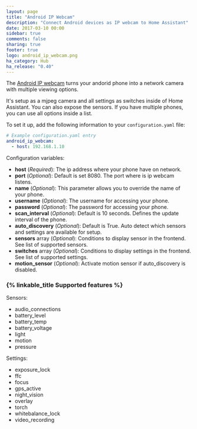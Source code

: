 ```yaml
---
layout: page
title: "Android IP Webcam"
description: "Connect Android devices as IP webcam to Home Assistant"
date: 2017-03-10 00:00
sidebar: true
comments: false
sharing: true
footer: true
logo: android_ip_webcam.png
ha_category: Hub
ha_release: "0.40"
---
```


The [Android IP webcam](https://play.google.com/store/apps/details?id=com.pas.webcam) turns your andorid phone into a network camera with multiple viewing options.

It's setup as a mjpeg camera and all settings as switches inside of Home Assistant. You can also expose the sensors. If you have multiple phones, you can use all options inside a list.

To set it up, add the following information to your `configuration.yaml` file:

```yaml
# Example configuration.yaml entry
android_ip_webcam:
  - host: 192.168.1.10
```

Configuration variables:

- **host** (*Required*): The ip address where your phone have on network.
- **port** (*Optional*): Default is set 8080. The port where is ip webcam listens.
- **name** (*Optional*): This parameter allows you to override the name of your phone.
- **username** (*Optional*): The username for accessing your phone.
- **password** (*Optional*): The password for accessing your phone.
- **scan_interval** (*Optional*): Default is 10 seconds. Defines the update interval of the phone.
- **auto_discovery** (*Optional*): Default is True. Auto detect which sensors and settings are available for setup.
- **sensors** array (*Optional*): Conditions to display sensor in the frontend. See list of supported sensors.
- **switches** array (*Optional*): Conditions to display settings in the frontend. See list of supported settings.
- **motion_sensor** (*Optional*): Activate motion sensor if auto_discovery is disabled.

### {% linkable_title Supported features %}

Sensors:

- audio_connections
- battery_level
- battery_temp
- battery_voltage
- light
- motion
- pressure

Settings:

- exposure_lock
- ffc
- focus
- gps_active
- night_vision
- overlay
- torch
- whitebalance_lock
- video_recording
